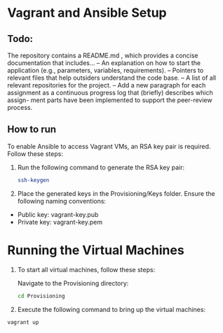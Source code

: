 # Vagrant and Ansible Setup

## Todo:
The repository contains a README.md , which provides a concise documentation that includes... – An explanation on how to start the application (e.g., parameters, variables, requirements).
– Pointers to relevant files that help outsiders understand the code base.
– A list of all relevant repositories for the project.
– Add a new paragraph for each assignment as a continuous progress log that (briefly) describes which assign-
ment parts have been implemented to support the peer-review process.

## How to run

To enable Ansible to access Vagrant VMs, an RSA key pair is required. Follow these steps:

1. Run the following command to generate the RSA key pair:

   ```sh
   ssh-keygen
   ```
2. Place the generated keys in the Provisioning/Keys folder. Ensure the following naming conventions:

<ul>
  <li>Public key: vagrant-key.pub</li>
  <li>Private key: vagrant-key.pem</li>
</ul> 
    
# Running the Virtual Machines

1. To start all virtual machines, follow these steps:

    Navigate to the Provisioning directory:

    ```sh
    cd Provisioning
    ```

2. Execute the following command to bring up the virtual machines:

```sh
vagrant up
```

